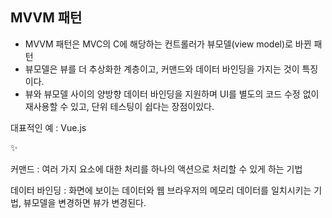 ## MVVM 패턴

- MVVM 패턴은 MVC의 C에 해당하는 컨트롤러가 뷰모델(view model)로 바뀐 패턴
- 뷰모델은 뷰를 더 추상화한 계층이고, 커맨드와 데이터 바인딩을 가지는 것이 특징이다.
- 뷰와 뷰모델 사이의 양방향 데이터 바인딩을 지원하며 UI를 별도의 코드 수정 없이 재사용할 수 있고, 단위 테스팅이 쉽다는 장점이있다.

대표적인 예 : Vue.js

<aside>
✨

커맨드 : 여러 가지 요소에 대한 처리를 하나의 액션으로 처리할 수 있게 하는 기법

데이터 바인딩 : 화면에 보이는 데이터와 웹 브라우저의 메모리 데이터를 일치시키는 기법, 뷰모델을 변경하면 뷰가 변경된다.

</aside>